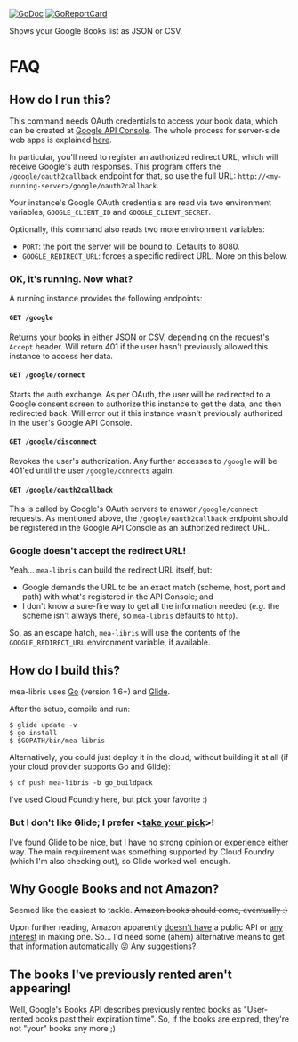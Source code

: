 [![GoDoc](https://godoc.org/github.com/hanjos/mea-libris?status.svg)](https://godoc.org/github.com/hanjos/mea-libris)
[![GoReportCard](https://goreportcard.com/badge/github.com/hanjos/mea-libris)](https://goreportcard.com/report/github.com/hanjos/mea-libris)

Shows your Google Books list as JSON or CSV.

# FAQ
## How do I run this?
This command needs OAuth credentials to access your book data, which can be created at [Google API Console](https://console.developers.google.com/). The whole process for server-side web apps is explained [here](https://developers.google.com/identity/protocols/OAuth2WebServer). 

In particular, you'll need to register an authorized redirect URL, which will receive Google's auth responses. This program offers the `/google/oauth2callback` endpoint for that, so use the full URL: `http://<my-running-server>/google/oauth2callback`.
 
Your instance's Google OAuth credentials are read via two environment variables, `GOOGLE_CLIENT_ID` and `GOOGLE_CLIENT_SECRET`.

Optionally, this command also reads two more environment variables:

* `PORT`: the port the server will be bound to. Defaults to 8080.
* `GOOGLE_REDIRECT_URL`: forces a specific redirect URL. More on this below.

### OK, it's running. Now what?

A running instance provides the following endpoints:

#### `GET /google` 

Returns your books in either JSON or CSV, depending on the request's `Accept` header. Will return 401 if the user hasn't previously allowed this instance to access her data.

#### `GET /google/connect`
Starts the auth exchange. As per OAuth, the user will be redirected to a Google consent screen to authorize this instance to get the data, and then redirected back. Will error out if this instance wasn't previously authorized in the user's Google API Console.

#### `GET /google/disconnect`
Revokes the user's authorization. Any further accesses to `/google` will be 401'ed until the user `/google/connect`s again.

#### `GET /google/oauth2callback`
This is called by Google's OAuth servers to answer `/google/connect` requests. As mentioned above, the `/google/oauth2callback` endpoint should be registered in the Google API Console as an authorized redirect URL.

### Google doesn't accept the redirect URL!

Yeah... `mea-libris` can build the redirect URL itself, but: 

* Google demands the URL to be an exact match (scheme, host, port and path) with what's registered in the API Console; and 
* I don't know a sure-fire way to get all the information needed (*e.g.* the scheme isn't always there, so `mea-libris` defaults to `http`). 

So, as an escape hatch, `mea-libris` will use the contents of the `GOOGLE_REDIRECT_URL` environment variable, if available.

## How do I build this?

mea-libris uses [Go](https://golang.org/) (version 1.6+) and [Glide](http://glide.sh/).

After the setup, compile and run:

```
$ glide update -v
$ go install 
$ $GOPATH/bin/mea-libris
```

Alternatively, you could just deploy it in the cloud, without building it at all (if your cloud provider supports Go and Glide):

```
$ cf push mea-libris -b go_buildpack
```

I've used Cloud Foundry here, but pick your favorite :)

### But I don't like Glide; I prefer <[take your pick](https://github.com/golang/go/wiki/PackageManagementTools)>!
I've found Glide to be nice, but I have no strong opinion or experience either way. The main requirement was something supported by Cloud Foundry (which I'm also checking out), so Glide worked well enough.

## Why Google Books and not Amazon?
Seemed like the easiest to tackle. ~~Amazon books should come, eventually :)~~ 

Upon further reading, Amazon apparently [doesn't have](http://stackoverflow.com/questions/7191429/get-kindle-library-book-list) a public API or [any interest](http://www.programmableweb.com/news/why-amazon-needs-kindle-api-and-will-never-have-one/2012/10/11) in making one. So... I'd need some (ahem) alternative means to get that information automatically :stuck_out_tongue_winking_eye: Any suggestions?

## The books I've previously rented aren't appearing!
Well, Google's Books API describes previously rented books as "User-rented books past their expiration time". So, if the books are expired, they're not "your" books any more ;)
